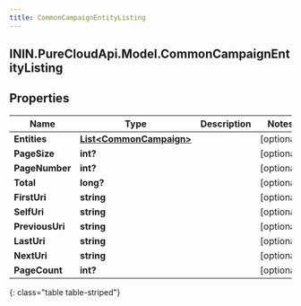 ```yaml
---
title: CommonCampaignEntityListing
---
```

## ININ.PureCloudApi.Model.CommonCampaignEntityListing

## Properties

|Name | Type | Description | Notes|
|------------ | ------------- | ------------- | -------------|
| **Entities** | [**List&lt;CommonCampaign&gt;**](CommonCampaign.html) |  | [optional] |
| **PageSize** | **int?** |  | [optional] |
| **PageNumber** | **int?** |  | [optional] |
| **Total** | **long?** |  | [optional] |
| **FirstUri** | **string** |  | [optional] |
| **SelfUri** | **string** |  | [optional] |
| **PreviousUri** | **string** |  | [optional] |
| **LastUri** | **string** |  | [optional] |
| **NextUri** | **string** |  | [optional] |
| **PageCount** | **int?** |  | [optional] |
{: class="table table-striped"}


